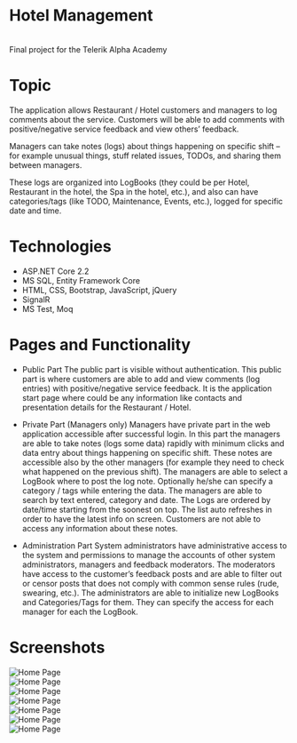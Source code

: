 # Hotel Management
<br>
Final project for the Telerik Alpha Academy

# Topic
The application allows Restaurant / Hotel customers and managers to log comments about the service. Customers will be able to add comments with positive/negative service feedback and view others’ feedback.

Managers can take notes (logs) about things happening on specific shift – for example unusual things, stuff related issues, TODOs, and sharing them between managers.

These logs are organized into LogBooks (they could be per Hotel, Restaurant in the hotel, the Spa in the hotel, etc.), and also can have categories/tags (like TODO, Maintenance, Events, etc.), logged for specific date and time.

# Technologies
- ASP.NET Core 2.2 
- MS SQL, Entity Framework Core
- HTML, CSS, Bootstrap, JavaScript, jQuery
- SignalR
- MS Test, Moq

# Pages and Functionality
- Public Part
The public part is visible without authentication.
This public part is where customers are able to add and view comments (log entries) with positive/negative service feedback. It is the application start page where could be any information like contacts and presentation details for the Restaurant / Hotel.

- Private Part (Managers only)
Managers have private part in the web application accessible after successful login.
In this part the managers are able to take notes (logs some data) rapidly with minimum clicks and data entry about things happening on specific shift. These notes are accessible also by the other managers (for example they need to check what happened on the previous shift).
The managers are able to select a LogBook where to post the log note. Optionally he/she can specify a category / tags while entering the data.
The managers are able to search by text entered, category and date. The Logs are ordered by date/time starting from the soonest on top. The list  auto refreshes in order to have the latest info on screen.
Customers are not able to access any information about these notes.

- Administration Part
System administrators have administrative access to the system and permissions to manage the accounts of other system administrators, managers and feedback moderators.
The moderators have access to the customer’s feedback posts and are able to filter out or censor posts that does not comply with common sense rules (rude, swearing, etc.).
The administrators are able to initialize new LogBooks and Categories/Tags for them. They can specify the access for each manager for each the LogBook.



# Screenshots
![Home Page](homepage.png)<br>
![Home Page](feedback-section.png)<br>
![Home Page](management-notes.png)<br>
![Home Page](search-by-category.png)<br>
![Home Page](all-businesses.png)<br>
![Home Page](business-logbooks.png)<br>
![Home Page](homeall-userspage.png)<br>